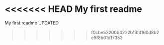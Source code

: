 <<<<<<< HEAD
My first readme
=======
My first readme UPDATED
>>>>>>> f0cbe53200b4232b13f4160d8b2e5f8b01d17353
